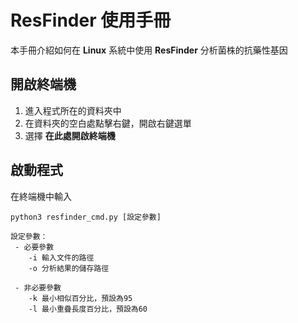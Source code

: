 # ResFinder 使用手冊

本手冊介紹如何在 **Linux** 系統中使用 **ResFinder** 分析菌株的抗藥性基因

## 開啟終端機

 1. 進入程式所在的資料夾中
 2. 在資料夾的空白處點擊右鍵，開啟右鍵選單
 3. 選擇 **在此處開啟終端機**

## 啟動程式
在終端機中輸入
```
python3 resfinder_cmd.py [設定參數]

設定參數：
 - 必要參數
	-i 輸入文件的路徑
	-o 分析結果的儲存路徑

 - 非必要參數
	-k 最小相似百分比，預設為95
	-l 最小重疊長度百分比，預設為60

``` 

<!--stackedit_data:
eyJoaXN0b3J5IjpbMTIwMjg1OTI2MSw3MDMyNjAzNTQsMTA4Nj
I3MDUxMCwyOTA0NzY5NDldfQ==
-->